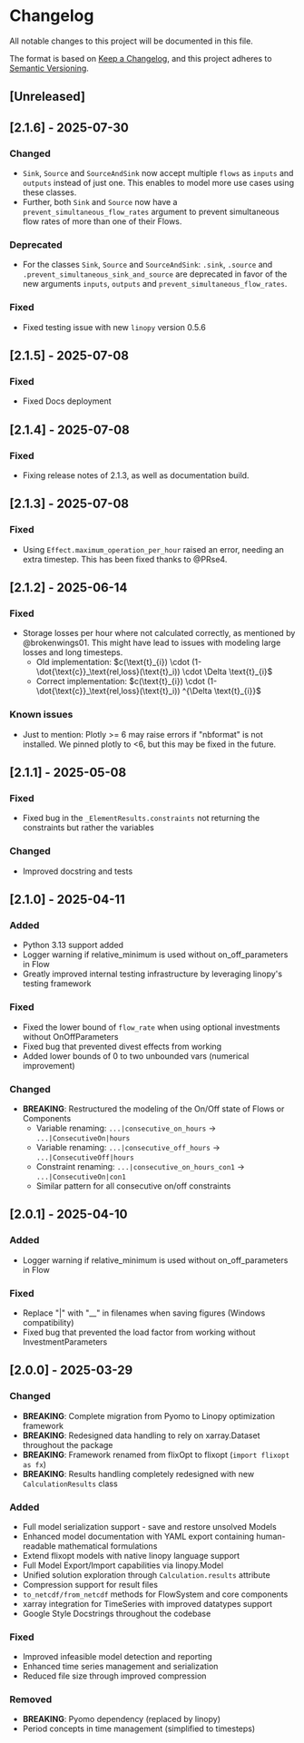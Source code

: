 # Changelog

All notable changes to this project will be documented in this file.

The format is based on [Keep a Changelog](https://keepachangelog.com/en/1.0.0/),
and this project adheres to [Semantic Versioning](https://semver.org/spec/v2.0.0.html).

## [Unreleased]

## [2.1.6] - 2025-07-30

### Changed
- `Sink`, `Source` and `SourceAndSink` now accept multiple `flows` as `inputs` and `outputs` instead of just one. This enables to model more use cases using these classes.
- Further, both `Sink` and `Source` now have a `prevent_simultaneous_flow_rates` argument to prevent simultaneous flow rates of more than one of their Flows.

### Deprecated
- For the classes `Sink`, `Source` and `SourceAndSink`: `.sink`, `.source` and `.prevent_simultaneous_sink_and_source` are deprecated in favor of the new arguments `inputs`, `outputs` and `prevent_simultaneous_flow_rates`.

### Fixed
- Fixed testing issue with new `linopy` version 0.5.6

## [2.1.5] - 2025-07-08

### Fixed
- Fixed Docs deployment

## [2.1.4] - 2025-07-08

### Fixed
- Fixing release notes of 2.1.3, as well as documentation build.


## [2.1.3] - 2025-07-08

### Fixed
- Using `Effect.maximum_operation_per_hour` raised an error, needing an extra timestep. This has been fixed thanks to @PRse4.

## [2.1.2] - 2025-06-14

### Fixed
- Storage losses per hour where not calculated correctly, as mentioned by @brokenwings01. This might have lead to issues with modeling large losses and long timesteps. 
  - Old implementation:     $c(\text{t}_{i}) \cdot (1-\dot{\text{c}}_\text{rel,loss}(\text{t}_i)) \cdot \Delta \text{t}_{i}$
  - Correct implementation: $c(\text{t}_{i}) \cdot (1-\dot{\text{c}}_\text{rel,loss}(\text{t}_i)) ^{\Delta \text{t}_{i}}$

### Known issues
- Just to mention: Plotly >= 6 may raise errors if "nbformat" is not installed. We pinned plotly to <6, but this may be fixed in the future.

## [2.1.1] - 2025-05-08

### Fixed
- Fixed bug in the `_ElementResults.constraints` not returning the constraints but rather the variables

### Changed
- Improved docstring and tests

## [2.1.0] - 2025-04-11

### Added
- Python 3.13 support added
- Logger warning if relative_minimum is used without on_off_parameters in Flow
- Greatly improved internal testing infrastructure by leveraging linopy's testing framework

### Fixed
- Fixed the lower bound of `flow_rate` when using optional investments without OnOffParameters
- Fixed bug that prevented divest effects from working
- Added lower bounds of 0 to two unbounded vars (numerical improvement)

### Changed
- **BREAKING**: Restructured the modeling of the On/Off state of Flows or Components
  - Variable renaming: `...|consecutive_on_hours` → `...|ConsecutiveOn|hours`
  - Variable renaming: `...|consecutive_off_hours` → `...|ConsecutiveOff|hours`
  - Constraint renaming: `...|consecutive_on_hours_con1` → `...|ConsecutiveOn|con1`
  - Similar pattern for all consecutive on/off constraints

## [2.0.1] - 2025-04-10

### Added
- Logger warning if relative_minimum is used without on_off_parameters in Flow

### Fixed
- Replace "|" with "__" in filenames when saving figures (Windows compatibility)
- Fixed bug that prevented the load factor from working without InvestmentParameters

## [2.0.0] - 2025-03-29

### Changed
- **BREAKING**: Complete migration from Pyomo to Linopy optimization framework
- **BREAKING**: Redesigned data handling to rely on xarray.Dataset throughout the package
- **BREAKING**: Framework renamed from flixOpt to flixopt (`import flixopt as fx`)
- **BREAKING**: Results handling completely redesigned with new `CalculationResults` class

### Added
- Full model serialization support - save and restore unsolved Models
- Enhanced model documentation with YAML export containing human-readable mathematical formulations
- Extend flixopt models with native linopy language support
- Full Model Export/Import capabilities via linopy.Model
- Unified solution exploration through `Calculation.results` attribute
- Compression support for result files
- `to_netcdf/from_netcdf` methods for FlowSystem and core components
- xarray integration for TimeSeries with improved datatypes support
- Google Style Docstrings throughout the codebase

### Fixed
- Improved infeasible model detection and reporting
- Enhanced time series management and serialization
- Reduced file size through improved compression

### Removed
- **BREAKING**: Pyomo dependency (replaced by linopy)
- Period concepts in time management (simplified to timesteps)